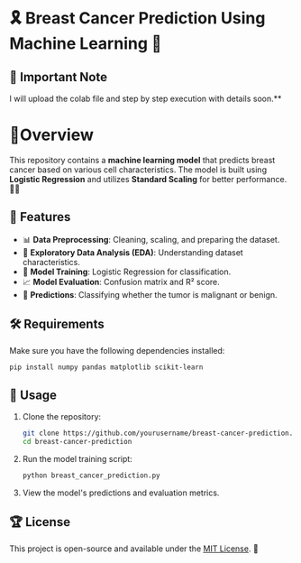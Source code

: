 # 🎗️ Breast Cancer Prediction Using Machine Learning 🔬

## 📖 Important Note
I will upload the colab file and step by step execution with details soon.**

# 📌Overview

This repository contains a **machine learning model** that predicts breast cancer based on various cell characteristics. The model is built using **Logistic Regression** and utilizes **Standard Scaling** for better performance. 🏥💡

## 🌟 Features
- 📊 **Data Preprocessing**: Cleaning, scaling, and preparing the dataset.
- 🔎 **Exploratory Data Analysis (EDA)**: Understanding dataset characteristics.
- 🤖 **Model Training**: Logistic Regression for classification.
- 📈 **Model Evaluation**: Confusion matrix and R² score.
- 🎯 **Predictions**: Classifying whether the tumor is malignant or benign.

## 🛠️ Requirements
Make sure you have the following dependencies installed:

```bash
pip install numpy pandas matplotlib scikit-learn
```

## 💪 Usage
1. Clone the repository:
   ```bash
   git clone https://github.com/yourusername/breast-cancer-prediction.git
   cd breast-cancer-prediction
   ```
2. Run the model training script:
   ```bash
   python breast_cancer_prediction.py
   ```
3. View the model's predictions and evaluation metrics.


## 🏆 License
This project is open-source and available under the [MIT License](LICENSE). 💎

